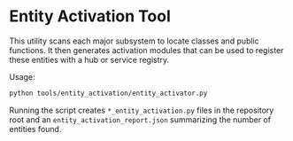 # Entity Activation Tool

This utility scans each major subsystem to locate classes and public functions. It
then generates activation modules that can be used to register these entities with
a hub or service registry.

Usage:
```bash
python tools/entity_activation/entity_activator.py
```

Running the script creates `*_entity_activation.py` files in the repository root
and an `entity_activation_report.json` summarizing the number of entities found.
